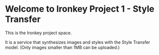 <div id="top">
<h1>Welcome to Ironkey Project 1 - Style Transfer</h1>
<p></p>
<p>
This is the Ironkey project space.
</p>
<p>
It is a service that synthesizes images and styles with the Style Transfer model. (Only images smaller than 1MB can be uploaded.)
</p>
</div>